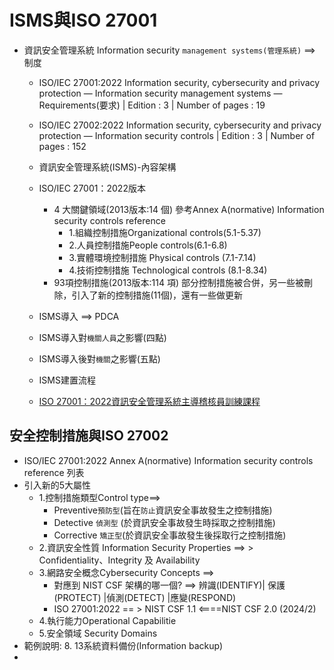 # ISMS與ISO 27001
- 資訊安全管理系統 Information security `management systems(管理系統)`  ==> 制度
  - ISO/IEC 27001:2022 Information security, cybersecurity and privacy protection — Information security management systems — Requirements(要求) | Edition : 3 | Number of pages : 19
  - ISO/IEC 27002:2022 Information security, cybersecurity and privacy protection — Information security controls | Edition : 3 | Number of pages : 152
  - 資訊安全管理系統(ISMS)-內容架構
  - ISO/IEC 27001：2022版本 
    - 4 大關鍵領域(2013版本:14 個)  參考Annex A(normative) Information security controls reference
      - 1.組織控制措施Organizational controls(5.1-5.37)
      - 2.人員控制措施People controls(6.1-6.8)
      - 3.實體環境控制措施 Physical controls  (7.1-7.14)
      - 4.技術控制措施  Technological controls (8.1-8.34)
    - 93項控制措施(2013版本:114 項) 部分控制措施被合併，另一些被刪除，引入了新的控制措施(11個)，還有一些做更新

  - ISMS導入 ==> PDCA
  - ISMS導入對`機關人員`之影響(四點)
  - ISMS導入後對`機關`之影響(五點)
  - ISMS建置流程
  - [ISO 27001：2022資訊安全管理系統主導稽核員訓練課程](https://www.uuu.com.tw/Course/Show/1600/ISO-27001-2013%E8%B3%87%E8%A8%8A%E5%AE%89%E5%85%A8%E7%AE%A1%E7%90%86%E7%B3%BB%E7%B5%B1%E4%B8%BB%E5%B0%8E%E7%A8%BD%E6%A0%B8%E5%93%A1%E8%A8%93%E7%B7%B4%E8%AA%B2%E7%A8%8B)

## 安全控制措施與ISO 27002
- ISO/IEC 27001:2022 Annex A(normative) Information security controls reference 列表
- 引入新的5大屬性
  - 1.控制措施類型Control type==>
    - Preventive`預防型`(旨在`防止`資訊安全事故發生之控制措施)
    - Detective `偵測型` (於資訊安全事故發生時採取之控制措施)
    - Corrective `矯正型`(於資訊安全事故發生後採取行之控制措施)
  - 2.資訊安全性質 Information Security Properties  ==> > Confidentiality、Integrity 及 Availability
  - 3.網路安全概念Cybersecurity Concepts ==> 
    - 對應到 NIST CSF 架構的哪一個?  ==> 辨識(IDENTIFY)| 保護(PROTECT)	|偵測(DETECT)	|應變(RESPOND)
    - ISO 27001:2022 == > NIST CSF 1.1   <====NIST CSF 2.0 (2024/2)
  - 4.執行能力Operational Capabilitie
  - 5.安全領域 Security Domains
- 範例說明: 8. 13系統資料備份(Information backup)
- 
 
